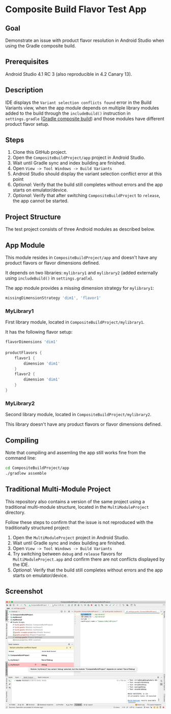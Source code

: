 # Composite Build Flavor Test App

## Goal

Demonstrate an issue with product flavor resolution in Android Studio when using the Gradle composite build.

## Prerequisites

Android Studio 4.1 RC 3 (also reproducible in 4.2 Canary 13).

## Description

IDE displays the `Variant selection conflicts found` error in the Build Variants view, when the app module depends on multiple library modules added to the build through the `includeBuild()` instruction in `settings.gradle` ([Gradle composite build](https://docs.gradle.org/current/userguide/composite_builds.html)) and those modules have different product flavor setup.

## Steps

1. Clone this GitHub project.
2. Open the `CompositeBuildProject/app` project in Android Studio.
3. Wait until Gradle sync and index building are finished.
4. Open `View -> Tool Windows -> Build Variants`
5. Android Studio should display the variant selection conflict error at this point
6. *Optional*: Verify that the build still completes without errors and the app starts on emulator/device.
7. *Optional*: Verify that after switching `CompositeBuildProject` to `release`, the app cannot be started.

## Project Structure

The test project consists of three Android modules as described below.

## App Module

This module resides in `CompositeBuildProject/app` and doesn't have any product flavors or flavor dimensions defined.

It depends on two libraries: `mylibrary1` and `mylibrary2` (added externally using `includeBuild()` in `settings.gradle`).

The app module provides a missing dimension strategy for `mylibrary1`:
```gradle
missingDimensionStrategy 'dim1', 'flavor1'
```

### MyLibrary1

First library module, located in `CompositeBuildProject/mylibrary1`.

It has the following flavor setup:
```gradle
flavorDimensions 'dim1'

productFlavors {
    flavor1 {
        dimension 'dim1'
    }
    flavor2 {
        dimension 'dim1'
    }
}
```

### MyLibrary2

Second library module, located in `CompositeBuildProject/mylibrary2`.

This library doesn't have any product flavors or flavor dimensions defined.

## Compiling

Note that compiling and assemling the app still works fine from the command line:
```sh
cd CompositeBuildProject/app
./gradlew assemble
```

## Traditional Multi-Module Project

This repository also contains a version of the same project using a traditional multi-module structure, located in the `MultiModuleProject` directory.

Follow these steps to confirm that the issue is not reproduced with the traditionally structured project:

1. Open the `MultiModuleProject` project in Android Studio.
2. Wait until Gradle sync and index building are finished.
3. Open `View -> Tool Windows -> Build Variants`
4. Try switching between `debug` and `release` flavors for `MultiModuleProject.app` and confirm there are not conflicts displayed by the IDE.
5. *Optional*: Verify that the build still completes without errors and the app starts on emulator/device.

## Screenshot

![screenshot](screenshot.png)

